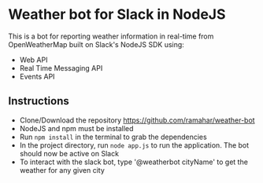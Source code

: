 # Weather bot for Slack in NodeJS 
This is a bot for reporting weather information in real-time from OpenWeatherMap built on Slack's NodeJS SDK using:
- Web API
- Real Time Messaging API
- Events API

## Instructions
- Clone/Download the repository https://github.com/ramahar/weather-bot
- NodeJS and npm must be installed 
- Run `npm install` in the terminal to grab the dependencies
- In the project directory, run `node app.js` to run the application. The bot should now be active on Slack
- To interact with the slack bot, type '@weatherbot cityName' to get the weather for any given city

